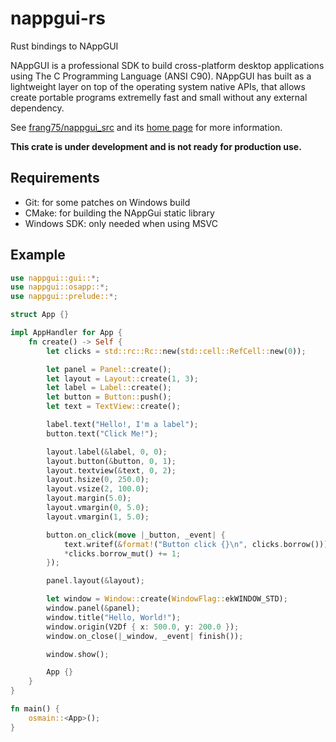 # nappgui-rs

Rust bindings to NAppGUI

NAppGUI is a professional SDK to build cross-platform desktop applications using The C Programming Language (ANSI C90). NAppGUI has built as a lightweight layer on top of the operating system native APIs, that allows create portable programs extremelly fast and small without any external dependency.

See [frang75/nappgui_src](https://github.com/frang75/nappgui_src) and its [home page](https://nappgui.com/) for more information.

**This crate is under development and is not ready for production use.**


## Requirements

 - Git: for some patches on Windows build
 - CMake: for building the NAppGui static library
 - Windows SDK: only needed when using MSVC


## Example

```rust
use nappgui::gui::*;
use nappgui::osapp::*;
use nappgui::prelude::*;

struct App {}

impl AppHandler for App {
    fn create() -> Self {
        let clicks = std::rc::Rc::new(std::cell::RefCell::new(0));

        let panel = Panel::create();
        let layout = Layout::create(1, 3);
        let label = Label::create();
        let button = Button::push();
        let text = TextView::create();

        label.text("Hello!, I'm a label");
        button.text("Click Me!");

        layout.label(&label, 0, 0);
        layout.button(&button, 0, 1);
        layout.textview(&text, 0, 2);
        layout.hsize(0, 250.0);
        layout.vsize(2, 100.0);
        layout.margin(5.0);
        layout.vmargin(0, 5.0);
        layout.vmargin(1, 5.0);

        button.on_click(move |_button, _event| {
            text.writef(&format!("Button click {}\n", clicks.borrow()));
            *clicks.borrow_mut() += 1;
        });

        panel.layout(&layout);

        let window = Window::create(WindowFlag::ekWINDOW_STD);
        window.panel(&panel);
        window.title("Hello, World!");
        window.origin(V2Df { x: 500.0, y: 200.0 });
        window.on_close(|_window, _event| finish());

        window.show();

        App {}
    }
}

fn main() {
    osmain::<App>();
}
```


